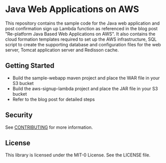 # Java Web Applications on AWS

This repository contains the sample code for the Java web application and post confirmation sign up Lambda function as referenced in the blog post "Re-platform Java Based Web Applications on AWS". It also contains the cloud formation templates required to set up the AWS infrastructure, SQL script to create the supporting database and configuration files for the web server, Tomcat application server and Redisson cache. 

## Getting Started
* Build the sample-webapp maven project and place the WAR file in your S3 bucket
* Build the aws-signup-lambda project and place the JAR file in your S3 bucket
* Refer to the blog post for detailed steps

## Security

See [CONTRIBUTING](CONTRIBUTING.md#security-issue-notifications) for more information.

## License

This library is licensed under the MIT-0 License. See the LICENSE file.

